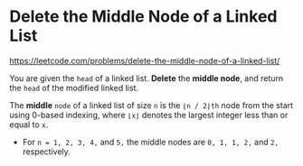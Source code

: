 # Delete the Middle Node of a Linked List

https://leetcode.com/problems/delete-the-middle-node-of-a-linked-list/

You are given the `head` of a linked list. **Delete** the **middle node**, and return the `head` of the modified linked list.

The **middle** `node` of a linked list of size `n` is the `⌊n / 2⌋th` node from the start using 0-based indexing, where `⌊x⌋` denotes the largest integer less than or equal to `x`.

- For `n = 1, 2, 3, 4,` and `5,` the middle nodes are `0, 1, 1, 2,` and `2,` respectively.
